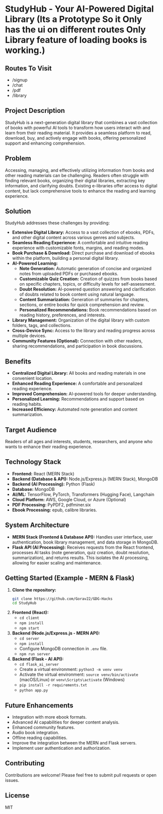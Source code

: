 # StudyHub - Your AI-Powered Digital Library (Its a Prototype So it Only has the ui on different routes Only Library feature of loading books is working.)

## Routes To Visit
- /signup
- /chat
- /pdf
- /library

## Project Description

StudyHub is a next-generation digital library that combines a vast collection of books with powerful AI tools to transform how users interact with and learn from their reading material. It provides a seamless platform to read, download, buy, and actively engage with books, offering personalized support and enhancing comprehension.

## Problem

Accessing, managing, and effectively utilizing information from books and other reading materials can be challenging. Readers often struggle with finding relevant books, organizing their digital libraries, extracting key information, and clarifying doubts. Existing e-libraries offer access to digital content, but lack comprehensive tools to enhance the reading and learning experience.

## Solution

StudyHub addresses these challenges by providing:

* **Extensive Digital Library:** Access to a vast collection of ebooks, PDFs, and other digital content across various genres and subjects.
* **Seamless Reading Experience:** A comfortable and intuitive reading experience with customizable fonts, margins, and reading modes.
* **Book Purchase & Download:** Direct purchase and download of ebooks within the platform, building a personal digital library.
* **AI-Powered Learning:**
    * **Note Generation:** Automatic generation of concise and organized notes from uploaded PDFs or purchased ebooks.
    * **Customizable Quiz Creation:** Creation of quizzes from books based on specific chapters, topics, or difficulty levels for self-assessment.
    * **Doubt Resolution:** AI-powered question answering and clarification of doubts related to book content using natural language.
    * **Content Summarization:** Generation of summaries for chapters, sections, or entire books for quick comprehension and review.
    * **Personalized Recommendations:** Book recommendations based on reading history, preferences, and interests.
* **Library Management:** Organization of the digital library with custom folders, tags, and collections.
* **Cross-Device Sync:** Access to the library and reading progress across multiple devices.
* **Community Features (Optional):** Connection with other readers, sharing recommendations, and participation in book discussions.

## Benefits

* **Centralized Digital Library:** All books and reading materials in one convenient location.
* **Enhanced Reading Experience:** A comfortable and personalized reading experience.
* **Improved Comprehension:** AI-powered tools for deeper understanding.
* **Personalized Learning:** Recommendations and support based on reading habits.
* **Increased Efficiency:** Automated note generation and content summarization.

## Target Audience

Readers of all ages and interests, students, researchers, and anyone who wants to enhance their reading experience.

## Technology Stack

* **Frontend:** React (MERN Stack)
* **Backend (Database & API):** Node.js/Express.js (MERN Stack), MongoDB
* **Backend (AI Processing):** Python (Flask)
* **Database:** MongoDB
* **AI/ML:** TensorFlow, PyTorch, Transformers (Hugging Face), Langchain
* **Cloud Platform:** AWS, Google Cloud, or Azure (Optional)
* **PDF Processing:** PyPDF2, pdfminer.six
* **Ebook Processing:** epub, calibre libraries.

## System Architecture

* **MERN Stack (Frontend & Database API):** Handles user interface, user authentication, book library management, and data storage in MongoDB.
* **Flask API (AI Processing):** Receives requests from the React frontend, processes AI tasks (note generation, quiz creation, doubt resolution, summarization), and returns results. This isolates the AI processing, allowing for easier scaling and maintenance.

## Getting Started (Example - MERN & Flask)

1.  **Clone the repository:**
    ```bash
    git clone https://github.com/Gorav22/GDG-Hacks
    cd StudyHub
    ```
2.  **Frontend (React):**
    * `cd client`
    * `npm install`
    * `npm start`
3.  **Backend (Node.js/Express.js - MERN API):**
    * `cd server`
    * `npm install`
    * Configure MongoDB connection in `.env` file.
    * `npm run server`
4.  **Backend (Flask - AI API):**
    * `cd flask_ai_server`
    * Create a virtual environment: `python3 -m venv venv`
    * Activate the virtual environment: `source venv/bin/activate` (macOS/Linux) or `venv\Scripts\activate` (Windows)
    * `pip install -r requirements.txt`
    * `python app.py`

## Future Enhancements

* Integration with more ebook formats.
* Advanced AI capabilities for deeper content analysis.
* Enhanced community features.
* Audio book integration.
* Offline reading capabilities.
* Improve the integration between the MERN and Flask servers.
* Implement user authentication and authorization.

## Contributing

Contributions are welcome! Please feel free to submit pull requests or open issues.

## License
MIT